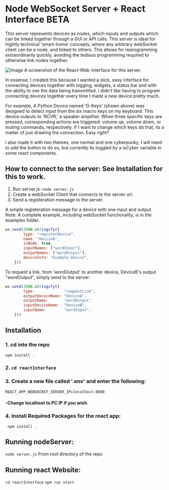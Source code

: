 # Node WebSocket Server + React Interface BETA

This server represents devices as nodes, which inputs and outputs which can be linked together through a GUI or API calls. This server is ideal for hightly technical 'smart-home' concepts, where any arbitrary webSocket client can be a node, and linked to others. This allows for reprogramming extraordinarily quickly, avoiding the tedious programming required to otherwise link nodes together.

![image](https://github.com/TheTheoM/nodeServer/assets/103237702/cb0113df-60a5-44d3-ad96-f09925294ba7)
A screenshot of the React-Web-Interface for this server. 

In essense, I created this because I wanted a slick, easy interface for connecting devices together with  logging, widgets, a status bar and with the ability to see the data being transmitted. I didn't like having to program connecting devices together every time I made a new device pretty much. 

For example, A Python Device named 'G-Keys' (shown above) was designed to detect input from the six macro keys on my keyboard. This device outputs to 'RCVR,' a speaker amplifier. When three specific keys are pressed, corresponding actions are triggered: volume up, volume down, or muting commands, respectively. If I want to change which keys do that, its a matter of just drawing the connection. Easy right?

I also made it with two themes, one normal and one cyberpunky, I will need to add the button to do so, but currently its toggled by a isCyber variable in some react components.

## How to connect to the server: See Installation for this to work.

1. Run server.js:  ```node server.js```
2. Create a webSocket Client that connects to the server url.
3. Send a registeration message to the server.

A simple registeration message for a device with one input and output. Note: A complete example, including webSocket functionality, is in the examples folder.

```js
ws.send(JSON.stringify({
        type: "registerDevice",
        name: "DeviceA", 
        isNode: true,
        inputNames: ["wordInput"],
        outputNames: ["wordOutput"],
        deviceInfo: "Example Device",
    }))
```

To request a link, from 'wordOutput' to another device, DeviceB's output "wordOutput", simply send to the server: 

```js
ws.send(JSON.stringify({
        type:             "requestLink",
        outputDeviceName: "DeviceA",
        outputName:       "wordOutput",
        inputDeviceName:  "DeviceB",
        inputName:        "wordInput",
    }))
```

## Installation
### 1. cd into the repo
``` npm install . ```
### 2. ``` cd reactInterface ```
### 3. Create a new file called '.env' and enter the following:
```REACT_APP_WEBSOCKET_SERVER_IP=localhost:8080```
####         -Change localhost to PC IP if you wish.
### 4. Install Required Packages for the react app:
``` npm install .```

## Running nodeServer:
``` node server.js ``` From root directory of the repo
## Running react Website:
``` cd reactInterface ```
``` npm run start ```


